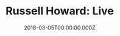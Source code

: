 ---
title: "Russell Howard: Live"
year: 2008
date: 2018-03-05T00:00:00.000Z
permalink: /almanac/movies/2018-03-05-russell-howard/index.html
rating: 3
tmdbid: 23270
---
